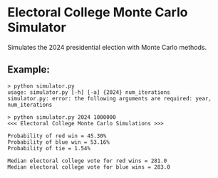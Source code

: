 # Electoral College Monte Carlo Simulator
Simulates the 2024 presidential election with Monte Carlo methods.

## Example:

```
> python simulator.py
usage: simulator.py [-h] [-a] {2024} num_iterations
simulator.py: error: the following arguments are required: year, num_iterations

> python simulator.py 2024 1000000
<<< Electoral College Monte Carlo Simulations >>>

Probability of red win = 45.30%
Probability of blue win = 53.16%
Probability of tie = 1.54%

Median electoral college vote for red wins = 281.0
Median electoral college vote for blue wins = 283.0
```
